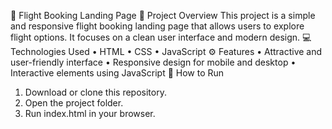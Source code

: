 🛫 Flight Booking Landing Page
📝 Project Overview
This project is a simple and responsive flight booking landing page that allows users to explore flight options. It focuses on a clean user interface and modern design.
💻 Technologies Used
•	HTML
•	CSS
•	JavaScript
⚙️ Features
•	Attractive and user-friendly interface
•	Responsive design for mobile and desktop
•	Interactive elements using JavaScript
🚀 How to Run
1.	Download or clone this repository.
2.	Open the project folder.
3.	Run index.html in your browser.
